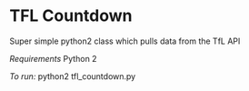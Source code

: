 # TFL Countdown

Super simple python2 class which pulls data from the TfL API

*Requirements*
Python 2

*To run:*
python2 tfl_countdown.py

